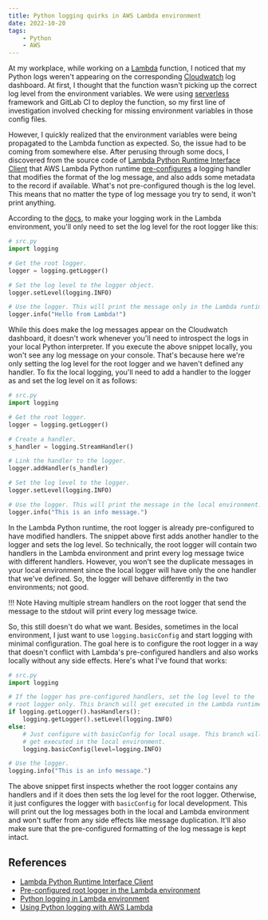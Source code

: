 ```yaml
---
title: Python logging quirks in AWS Lambda environment
date: 2022-10-20
tags:
    - Python
    - AWS
---
```


At my workplace, while working on a [Lambda][1] function, I noticed that my Python logs
weren't appearing on the corresponding [Cloudwatch][2] log dashboard. At first, I
thought that the function wasn't picking up the correct log level from the environment
variables. We were using [serverless][3] framework and GitLab CI to deploy the function,
so my first line of investigation involved checking for missing environment variables in
those config files.

However, I quickly realized that the environment variables were being propagated to the
Lambda function as expected. So, the issue had to be coming from somewhere else. After
perusing through some docs, I discovered from the source code of
[Lambda Python Runtime Interface Client][4] that AWS Lambda Python runtime
[pre-configures][5] a logging handler that modifies the format of the log message, and
also adds some metadata to the record if available. What's not pre-configured though is
the log level. This means that no matter the type of log message you try to send, it
won't print anything.

According to the [docs][6], to make your logging work in the Lambda environment, you'll
only need to set the log level for the root logger like this:

```python
# src.py
import logging

# Get the root logger.
logger = logging.getLogger()

# Set the log level to the logger object.
logger.setLevel(logging.INFO)

# Use the logger. This will print the message only in the Lambda runtime.
logger.info("Hello from Lambda!")
```

While this does make the log messages appear on the Cloudwatch dashboard, it doesn't
work whenever you'll need to introspect the logs in your local Python interpreter. If
you execute the above snippet locally, you won't see any log message on your console.
That's because here we're only setting the log level for the root logger and we haven't
defined any handler. To fix the local logging, you'll need to add a handler to the
logger as and set the log level on it as follows:

```python
# src.py
import logging

# Get the root logger.
logger = logging.getLogger()

# Create a handler.
s_handler = logging.StreamHandler()

# Link the handler to the logger.
logger.addHandler(s_handler)

# Set the log level to the logger.
logger.setLevel(logging.INFO)

# Use the logger. This will print the message in the local environment.
logger.info("This is an info message.")
```

In the Lambda Python runtime, the root logger is already pre-configured to have modified
handlers. The snippet above first adds another handler to the logger and sets the
log level. So technically, the root logger will contain two handlers in the Lambda
environment and print every log message twice with different handlers. However, you
won't see the duplicate messages in your local environment since the local logger will
have only the one handler that we've defined. So, the logger will behave differently
in the two environments; not good.

!!! Note
    Having multiple stream handlers on the root logger that send the message to the
    stdout will print every log message twice.

So, this still doesn't do what we want. Besides, sometimes in the local environment, I
just want to use `logging.basicConfig` and start logging with minimal configuration. The
goal here is to configure the root logger in a way that doesn't conflict with Lambda's
pre-configured handlers and also works locally without any side effects. Here's what
I've found that works:

```python
# src.py
import logging

# If the logger has pre-configured handlers, set the log level to the
# root logger only. This branch will get executed in the Lambda runtime.
if logging.getLogger().hasHandlers():
    logging.getLogger().setLevel(logging.INFO)
else:
    # Just configure with basicConfig for local usage. This branch will
    # get executed in the local environment.
    logging.basicConfig(level=logging.INFO)

# Use the logger.
logging.info("This is an info message.")
```

The above snippet first inspects whether the root logger contains any handlers and if it
does then sets the log level for the root logger. Otherwise, it just configures the
logger with `basicConfig` for local development. This will print out the log messages
both in the local and Lambda environment and won't suffer from any side effects like
message duplication. It'll also make sure that the pre-configured formatting of the log
message is kept intact.

## References

[1]: https://aws.amazon.com/lambda/
[2]: https://aws.amazon.com/cloudwatch/
[3]: https://www.serverless.com/
[4]: https://github.com/aws/aws-lambda-python-runtime-interface-client
[5]: https://github.com/aws/aws-lambda-python-runtime-interface-client/blob/970e9c1d2613e0ce9c388547c76ac30992ad0e96/awslambdaric/bootstrap.py#L376-L385
[6]: https://docs.aws.amazon.com/lambda/latest/dg/python-logging.html

* [Lambda Python Runtime Interface Client](https://github.com/aws/aws-lambda-python-runtime-interface-client)
* [Pre-configured root logger in the Lambda environment](https://github.com/aws/aws-lambda-python-runtime-interface-client/blob/970e9c1d2613e0ce9c388547c76ac30992ad0e96/awslambdaric/bootstrap.py#L376-L385)
* [Python logging in Lambda environment](https://docs.aws.amazon.com/lambda/latest/dg/python-logging.html)
* [Using Python logging with AWS Lambda](https://stackoverflow.com/questions/37703609/using-python-logging-with-aws-lambda)
